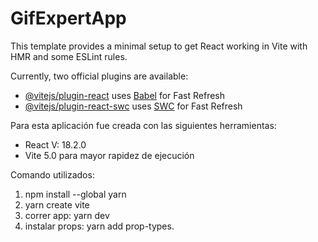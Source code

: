# GifExpertApp

This template provides a minimal setup to get React working in Vite with HMR and some ESLint rules.

Currently, two official plugins are available:

- [@vitejs/plugin-react](https://github.com/vitejs/vite-plugin-react/blob/main/packages/plugin-react/README.md) uses [Babel](https://babeljs.io/) for Fast Refresh
- [@vitejs/plugin-react-swc](https://github.com/vitejs/vite-plugin-react-swc) uses [SWC](https://swc.rs/) for Fast Refresh

Para esta aplicación fue creada con las siguientes herramientas:

* React V: 18.2.0
* Vite 5.0 para mayor rapidez de ejecución


Comando utilizados:

1. npm install --global yarn
2. yarn create vite
3. correr app: yarn dev
4. instalar props: yarn add prop-types.

